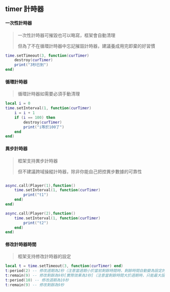 ## timer 計時器

#### 一次性計時器

> 一次性計時器可摧毀也可以略寫，框架會自動清理
>
> 但為了不在循環計時器中忘記摧毀計時器，建議養成用完即棄的好習慣

```lua
time.setTimeout(3, function(curTimer)
    destroy(curTimer)
    print("3秒已到")
end)
```

#### 循環計時器

> 循環計時器如需要必須手動清理

```lua
local i = 0
time.setInterval(1, function(curTimer)
    i = i + 1
    if (i == 100) then
        destroy(curTimer)
        print("i等於100了")
    end
end)
```

#### 異步計時器

> 框架支持異步計時器
>
> 但不建議跨域操縱計時器，除非你能自己把控異步數據的可靠性

```lua

async.call(Player(1),function()
    time.setInterval(1, function(curTimer)
        print("t1")
    end)
end)

async.call(Player(2),function()
    time.setInterval(1, function(curTimer)
        print("t2")
    end)
end)

```

#### 修改計時器時間

> 框架支持修改計時器的設定

```lua
local t = time.setTimeout(3, function(curTimer) end)
t:period(2) -- 修改週期為2秒（注意當週期小於當前剩餘時間時，剩餘時間自動變為設定的週期時間）
t:remain(9) -- 修改剩餘為9秒[實際效果為3秒]（注意當剩餘時間大於週期時，只能最大設定為週期時間）
t:period(10) -- 修改週期為10秒
t:remain(9) -- 修改剩餘為9秒
```
